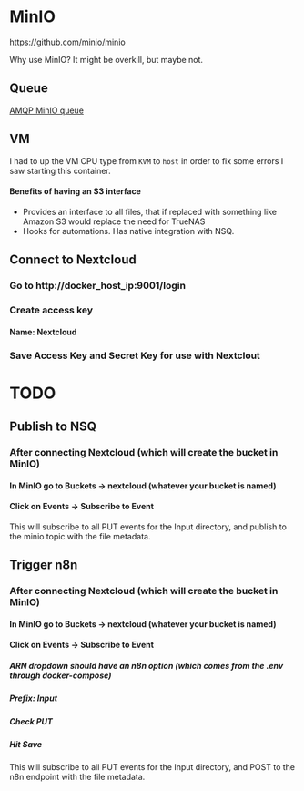 # MinIO
https://github.com/minio/minio

Why use MinIO? It might be overkill, but maybe not.

## Queue
[AMQP MinIO queue](../RabbitMQ/README.md#connect-minio)

## VM
I had to up the VM CPU type from `KVM` to `host` in order to fix some errors I saw starting this container.

#### Benefits of having an S3 interface
- Provides an interface to all files, that if replaced with something like Amazon S3 would replace the need for TrueNAS
- Hooks for automations. Has native integration with NSQ.

## Connect to Nextcloud
### Go to http://docker_host_ip:9001/login
### Create access key
#### Name: Nextcloud
### Save Access Key and Secret Key for use with Nextclout

# TODO
## Publish to NSQ
### After connecting Nextcloud (which will create the bucket in MinIO)
#### In MinIO go to Buckets -> nextcloud (whatever your bucket is named)
#### Click on Events -> Subscribe to Event
This will subscribe to all PUT events for the Input directory, and publish to the minio topic with the file metadata.

## Trigger n8n
### After connecting Nextcloud (which will create the bucket in MinIO)
#### In MinIO go to Buckets -> nextcloud (whatever your bucket is named)
#### Click on Events -> Subscribe to Event
##### ARN dropdown should have an n8n option (which comes from the .env through docker-compose)
##### Prefix: Input
##### Check PUT
##### Hit Save
This will subscribe to all PUT events for the Input directory, and POST to the n8n endpoint with the file metadata.
